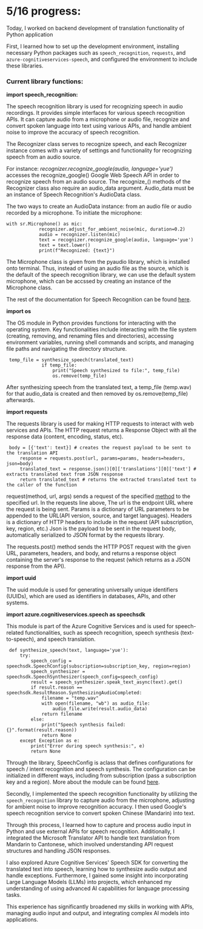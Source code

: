 # 5/16 progress:

Today, I worked on backend development of translation functionality of Python application

First, I learned how to set up the development environment, installing necessary Python packages 
such as `speech_recognition`, `requests`, and `azure-cognitiveservices-speech`, and configured the 
environment to include these libraries. 

### **Current library functions:**

**import speech_recognition:**

The speech recognition library is used for recognizing speech in audio recordings. It provides simple interfaces for various speech recognition APIs. It can capture audio from a microphone or audio file, recognize and convert spoken language into text using various APIs, and handle ambient noise to improve the accuracy of speech recognition. 

The Recognizer class serves to recognize speech, and each Recognizer instance comes with a variety of settings and functionality for recognizing speech from an audio source. 

For instance: 
      *recognizer.recognize_google(audio, language='yue')*
accesses the recognize_google() Google Web Speech API in order to recognize speech from an audio source. The recognize_() methods of the Recognizer class also require an audio_data argument. Audio_data must be an instance of Speech Recognition's AudioData class.

The two ways to create an AudioData instance: from an audio file or audio recorded by a microphone. To initiate the microphone:

    with sr.Microphone() as mic:
                recognizer.adjust_for_ambient_noise(mic, duration=0.2)
                audio = recognizer.listen(mic)
                text = recognizer.recognize_google(audio, language='yue')
                text = text.lower()
                print(f"Recognized: {text}")

                              
The Microphone class is given from the pyaudio library, which is installed onto terminal. Thus, instead of using an audio file as the source, which is the default of the speech recognition library, we can use the default system microphone, which can be accssed by creating an instance of the Microphone class. 

The rest of the documentation for Speech Recognition can be found [here](https://github.com/Uberi/speech_recognition/blob/master/reference/library-reference.rst). 

**import os**

The OS module in Python provides functions for interacting with the operating system. Key functionalities include interacting with the file system (creating, removing, and renaming files and directories), accessing environment variables, running shell commands and scripts, and managing file paths and navigating the directory structure. 

     temp_file = synthesize_speech(translated_text)
                 if temp_file:
                     print("Speech synthesized to file:", temp_file)
                     os.remove(temp_file)
                     
After synthesizing speech from the translated text, a temp_file (temp.wav) for that audio_data is created and then removed by os.remove(temp_file) afterwards. 

**import requests**

The requests library is used for making HTTP requests to interact with web services and APIs. The HTTP request returns a Response Object with all the response data (content, encoding, status, etc). 

     body = [{'text': text}] # creates the request payload to be sent to the translation API
         response = requests.post(url, params=params, headers=headers, json=body) 
         translated_text = response.json()[0]['translations'][0]['text'] # extracts translated text from JSON response
         return translated_text # returns the extracted translated text to the caller of the function
         
request(method, url, args) sends a request of the specified [method](https://www.w3schools.com/python/ref_requests_response.asp) to the specified url. In the requests line above, The url is the endpoint URL where the request is being sent. Params is a dictionary of URL parameters to be appended to the URL(API version, source, and target languages). Headers is a dictionary of HTTP headers to include in the request (API subscription, key, region, etc.) Json is the payload to be sent in the request body, automatically serialized to JSON format by the requests library. 

The requests.post() method sends the HTTP POST request with the given URL, parameters, headers, and body, and returns a response object containing the server's response to the request (which returns as a JSON response from the API). 

**import uuid**

The uuid module is used for generating universally unique identifiers (UUIDs), which are used as identifiers in databases, APIs, and other systems. 

**import azure.cognitiveservices.speech as speechsdk**

This module is part of the Azure Cognitive Services and is used for speech-related functionalities, such as speech recognition, speech synthesis (text-to-speech), and speech translation. 

     def synthesize_speech(text, language='yue'):
         try:
             speech_config = speechsdk.SpeechConfig(subscription=subscription_key, region=region)
             speech_synthesizer = speechsdk.SpeechSynthesizer(speech_config=speech_config)
             result = speech_synthesizer.speak_text_async(text).get()
             if result.reason == speechsdk.ResultReason.SynthesizingAudioCompleted:
                 filename = "temp.wav"
                 with open(filename, "wb") as audio_file:
                     audio_file.write(result.audio_data)
                 return filename
             else:
                 print("Speech synthesis failed: {}".format(result.reason))
                 return None
         except Exception as e:
             print("Error during speech synthesis:", e)
             return None

Through the library, SpeechConfig is aclass that defines configurations for speech / intent recognition and speech synthesis. The configuration can be initialized in different ways, including from subscription (pass a subscription key and a region). More about the module can be found [here](https://learn.microsoft.com/en-us/python/api/azure-cognitiveservices-speech/azure.cognitiveservices.speech?view=azure-python). 

Secondly, I implemented the speech recognition functionality by utilizing the `speech_recognition` 
library to capture audio from the microphone, adjusting for ambient noise to improve recognition accuracy. 
I then used Google's speech recognition service to convert spoken Chinese (Mandarin) into text. 

Through this process, I learned how to capture and process audio input in Python and use external APIs for 
speech recognition. Additionally, I integrated the Microsoft Translator API to handle text translation from 
Mandarin to Cantonese, which involved understanding API request structures and handling JSON responses. 

I also explored Azure Cognitive Services' Speech SDK for converting the translated text into speech, learning how to
synthesize audio output and handle exceptions. Furthermore, I gained some insight into incorporating Large 
Language Models (LLMs) into projects, which enhanced my understanding of using advanced AI capabilities for
language processing tasks. 

This experience has significantly broadened my skills in working with APIs, managing 
audio input and output, and integrating complex AI models into applications.
